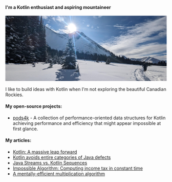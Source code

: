 #### I'm a Kotlin enthusiast and aspiring mountaineer

![I'm a Kotlin enthusiast and aspiring mountaineer](/images/banner.jpg)

I like to build ideas with Kotlin when I'm not exploring the beautiful Canadian Rockies.

#### My open-source projects:

* [pods4k](https://github.com/daniel-rusu/pods4k) - A collection of performance-oriented data structures for Kotlin achieving performance and efficiency that might appear impossible at first glance.

#### My articles:

* [Kotlin: A massive leap forward](https://proandroiddev.com/kotlin-a-massive-leap-forward-78251531f616)
* [Kotlin avoids entire categories of Java defects](https://proandroiddev.com/kotlin-avoids-entire-categories-of-java-defects-89f160ba4671)
* [Java Streams vs. Kotlin Sequences](https://proandroiddev.com/java-streams-vs-kotlin-sequences-c9ae080abfdc)
* [Impossible Algorithm: Computing income tax in constant time](https://itnext.io/impossible-algorithm-computing-income-tax-in-constant-time-716b3c36c012)
* [A mentally-efficient multiplication algorithm](https://itnext.io/a-mentally-efficient-multiplication-algorithm-7acc34cbaf7d)
